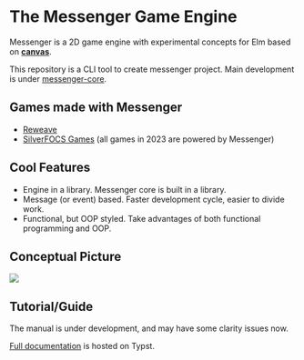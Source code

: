 # The Messenger Game Engine

Messenger is a 2D game engine with experimental concepts for Elm based on **[canvas](https://developer.mozilla.org/en-US/docs/Web/API/Canvas_API)**.

This repository is a CLI tool to create messenger project. Main development is under [messenger-core](https://github.com/linsyking/Messenger-core).

## Games made with Messenger

- [Reweave](https://github.com/linsyking/Reweave)
- [SilverFOCS Games](https://focs.ji.sjtu.edu.cn/silverfocs/project/2023/p2) (all games in 2023 are powered by Messenger)

## Cool Features

- Engine in a library. Messenger core is built in a library.
- Message (or event) based. Faster development cycle, easier to divide work.
- Functional, but OOP styled. Take advantages of both functional programming and OOP.

## Conceptual Picture

![](docs/concept.png)

## Tutorial/Guide

The manual is under development, and may have some clarity issues now.

[Full documentation](https://typst.app/project/rytMGqODAPcw9-39Fec_aB) is hosted on Typst.
